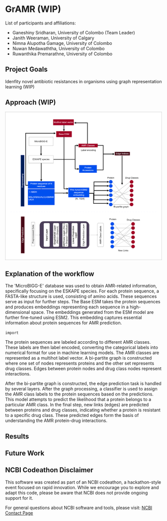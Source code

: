 # GrAMR (WIP)

List of participants and affiliations:
- Ganeshiny Sridharan, University of Colombo  (Team Leader)
- Janith Weeraman, University of Calgary 
- Nimna Alupotha Gamage, University of Colombo
- Nuwan Medawaththa, University of Colombo
- Ruwanthika Premarathne, University of Colombo

## Project Goals

Idenfity novel antibiotic resistances in organisms using graph representation learning (WIP)

## Approach (WIP)

![Graphical abstract](misc/Workflow_updated.drawio.png)

## Explanation of the workflow

The 'MicroBIGG-E' database was used to obtain AMR-related information, specifically focusing on the ESKAPE species. For each protein sequence, a FASTA-like structure is used, consisting of amino acids. These sequences serve as input for further steps. The Base ESM takes the protein sequences and produces embeddings representing each sequence in a high-dimensional space. The embeddings generated from the ESM model are further fine-tuned using ESM2. This embedding captures essential information about protein sequences for AMR prediction.

`import`

The protein sequences are labeled according to different AMR classes. These labels are then label encoded, converting the categorical labels into numerical format for use in machine learning models. The AMR classes are represented as a multihot label vector. A bi-partite graph is constructed where one set of nodes represents proteins and the other set represents drug classes. Edges between protein nodes and drug class nodes represent interactions. 

After the bi-partite graph is constructed, the edge prediction task is handled by several layers. After the graph processing, a classifier is used to assign the AMR class labels to the protein sequences based on the predictions. This model attempts to predict the likelihood that a protein belongs to a particular AMR class. In the final step, new links (edges) are predicted between proteins and drug classes, indicating whether a protein is resistant to a specific drug class. These predicted edges form the basis of understanding the AMR protein-drug interactions.

## Results

## Future Work

## NCBI Codeathon Disclaimer
This software was created as part of an NCBI codeathon, a hackathon-style event focused on rapid innovation. While we encourage you to explore and adapt this code, please be aware that NCBI does not provide ongoing support for it.

For general questions about NCBI software and tools, please visit: [NCBI Contact Page](https://www.ncbi.nlm.nih.gov/home/about/contact/)

